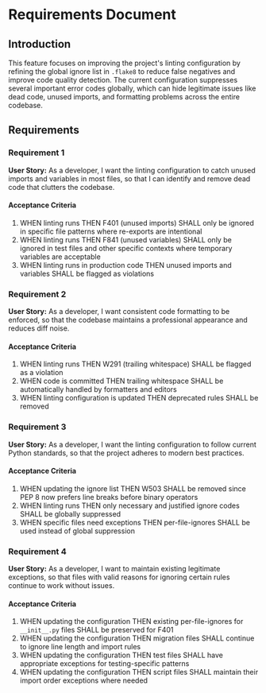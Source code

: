 # Requirements Document

## Introduction

This feature focuses on improving the project's linting configuration by refining the global ignore list in `.flake8` to reduce false negatives and improve code quality detection. The current configuration suppresses several important error codes globally, which can hide legitimate issues like dead code, unused imports, and formatting problems across the entire codebase.

## Requirements

### Requirement 1

**User Story:** As a developer, I want the linting configuration to catch unused imports and variables in most files, so that I can identify and remove dead code that clutters the codebase.

#### Acceptance Criteria

1. WHEN linting runs THEN F401 (unused imports) SHALL only be ignored in specific file patterns where re-exports are intentional
2. WHEN linting runs THEN F841 (unused variables) SHALL only be ignored in test files and other specific contexts where temporary variables are acceptable
3. WHEN linting runs in production code THEN unused imports and variables SHALL be flagged as violations

### Requirement 2

**User Story:** As a developer, I want consistent code formatting to be enforced, so that the codebase maintains a professional appearance and reduces diff noise.

#### Acceptance Criteria

1. WHEN linting runs THEN W291 (trailing whitespace) SHALL be flagged as a violation
2. WHEN code is committed THEN trailing whitespace SHALL be automatically handled by formatters and editors
3. WHEN linting configuration is updated THEN deprecated rules SHALL be removed

### Requirement 3

**User Story:** As a developer, I want the linting configuration to follow current Python standards, so that the project adheres to modern best practices.

#### Acceptance Criteria

1. WHEN updating the ignore list THEN W503 SHALL be removed since PEP 8 now prefers line breaks before binary operators
2. WHEN linting runs THEN only necessary and justified ignore codes SHALL be globally suppressed
3. WHEN specific files need exceptions THEN per-file-ignores SHALL be used instead of global suppression

### Requirement 4

**User Story:** As a developer, I want to maintain existing legitimate exceptions, so that files with valid reasons for ignoring certain rules continue to work without issues.

#### Acceptance Criteria

1. WHEN updating the configuration THEN existing per-file-ignores for `__init__.py` files SHALL be preserved for F401
2. WHEN updating the configuration THEN migration files SHALL continue to ignore line length and import rules
3. WHEN updating the configuration THEN test files SHALL have appropriate exceptions for testing-specific patterns
4. WHEN updating the configuration THEN script files SHALL maintain their import order exceptions where needed